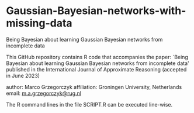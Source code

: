 # Gaussian-Bayesian-networks-with-missing-data
Being Bayesian about learning Gaussian Bayesian networks from incomplete data

This GitHub repository contains R code that accompanies the paper:
`Being Bayesian about learning Gaussian Bayesian networks from incomplete data'
published in 
the International Journal of Approximate Reasoning 
(accepted in June 2023)

author: Marco Grzegorczyk
affiliation: Groningen University, Netherlands
email: m.a.grzegorczyk@rug.nl

The R command lines in the file SCRIPT.R can be executed line-wise.
